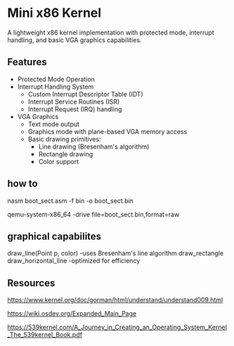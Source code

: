 # Mini x86 Kernel

A lightweight x86 kernel implementation with protected mode, interrupt handling, and basic VGA graphics capabilities.

## Features

- Protected Mode Operation
- Interrupt Handling System
  - Custom Interrupt Descriptor Table (IDT)
  - Interrupt Service Routines (ISR)
  - Interrupt Request (IRQ) handling
- VGA Graphics
  - Text mode output
  - Graphics mode with plane-based VGA memory access
  - Basic drawing primitives:
    - Line drawing (Bresenham's algorithm)
    - Rectangle drawing
    - Color support

## how to

nasm boot_sect.asm -f bin -o boot_sect.bin

qemu-system-x86_64 -drive file=boot_sect.bin,format=raw

## graphical capabilites

draw_line(Point p, color) -uses Bresenham's line algorithm
draw_rectangle
draw_horizontal_line -optimized for efficiency

## Resources

 <https://www.kernel.org/doc/gorman/html/understand/understand009.html>
 
 <https://wiki.osdev.org/Expanded_Main_Page>
 
 <https://539kernel.com/A_Journey_in_Creating_an_Operating_System_Kernel_The_539kernel_Book.pdf>
